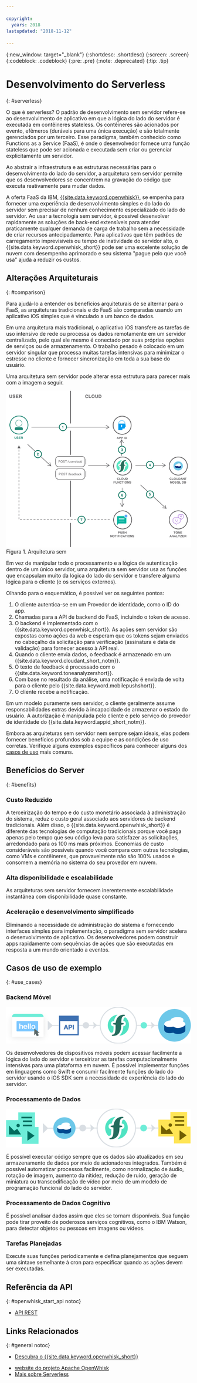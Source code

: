 ```yaml
---

copyright:
  years: 2018
lastupdated: "2018-11-12"

---
```


{:new_window: target="_blank"}
{:shortdesc: .shortdesc}
{:screen: .screen}
{:codeblock: .codeblock}
{:pre: .pre}
{:note: .deprecated}
{:tip: .tip}

# Desenvolvimento do Serverless
{: #serverless}

O que é serverless? O padrão de desenvolvimento sem servidor refere-se ao desenvolvimento de aplicativo em que a lógica do lado do servidor é executada em contêineres stateless. Os contêineres são acionados por evento, efêmeros (duráveis para uma única execução) e são totalmente gerenciados por um terceiro. Esse paradigma, também conhecido como Functions as a Service (FaaS), é onde o desenvolvedor fornece uma função stateless que pode ser acionada e executada sem criar ou gerenciar explicitamente um servidor.

Ao abstrair a infraestrutura e as estruturas necessárias para o desenvolvimento do lado do servidor, a arquitetura sem servidor permite que os desenvolvedores se concentrem na gravação do código que executa reativamente para mudar dados.

A oferta FaaS da IBM, [{{site.data.keyword.openwhisk}}](https://console.bluemix.net/openwhisk/), se empenha para fornecer uma experiência de desenvolvimento simples e do lado do servidor sem precisar de nenhum conhecimento especializado do lado do servidor. Ao usar a tecnologia sem servidor, é possível desenvolver rapidamente as soluções de back-end extensíveis para atender praticamente qualquer demanda de carga de trabalho sem a necessidade de criar recursos antecipadamente. Para aplicativos que têm padrões de carregamento imprevisíveis ou tempo de inatividade do servidor alto, o {{site.data.keyword.openwhisk_short}} pode ser uma excelente solução de nuvem com desempenho aprimorado e seu sistema "pague pelo que você usa" ajuda a reduzir os custos.

## Alterações Arquiteturais
{: #comparison}

Para ajudá-lo a entender os benefícios arquiteturais de se alternar para o FaaS, as arquiteturas tradicionais e do FaaS são comparadas usando um aplicativo iOS simples que é vinculado a um banco de dados.

Em uma arquitetura mais tradicional, o aplicativo iOS transfere as tarefas de uso intensivo de rede ou processa os dados remotamente em um servidor centralizado, pelo qual ele mesmo é conectado por suas próprias opções de serviços ou de armazenamento. O trabalho pesado é colocado em um servidor singular que processa muitas tarefas intensivas para minimizar o estresse no cliente e fornecer sincronização em toda a sua base do usuário.

Uma arquitetura sem servidor pode alterar essa estrutura para parecer mais com a imagem a seguir.

![](./images/Architecture.png)  Figura 1. Arquitetura sem

Em vez de manipular todo o processamento e a lógica de autenticação dentro de um único servidor, uma arquitetura sem servidor usa as funções que encapsulam muito da lógica do lado do servidor e transfere alguma lógica para o cliente (e os serviços externos).

Olhando para o esquemático, é possível ver os seguintes pontos:

1. O cliente autentica-se em um Provedor de identidade, como o ID do app.
2. Chamadas para a API de backend do FaaS, incluindo o token de acesso.
3. O backend é implementado com o  {{site.data.keyword.openwhisk_short}}. As ações sem servidor são expostas como ações da web e esperam que os tokens sejam enviados no cabeçalho da solicitação para verificação (assinatura e data de validação) para fornecer acesso à API real.
4. Quando o cliente envia dados, o feedback é armazenado em um {{site.data.keyword.cloudant_short_notm}}.
5. O texto de feedback é processado com o  {{site.data.keyword.toneanalyzershort}}.
6. Com base no resultado da análise, uma notificação é enviada de volta para o cliente pelo {{site.data.keyword.mobilepushshort}}.
7. O cliente recebe a notificação.

Em um modelo puramente sem servidor, o cliente geralmente assume responsabilidades extras devido à incapacidade de armazenar o estado do usuário. A autorização é manipulada pelo cliente e pelo serviço do provedor de identidade do {{site.data.keyword.appid_short_notm}}.

Embora as arquiteturas sem servidor nem sempre sejam ideais, elas podem fornecer benefícios profundos sob a equipe e as condições de uso corretas. Verifique alguns exemplos específicos para conhecer alguns dos [casos de uso](#use_cases) mais comuns.

## Benefícios do Server
{: #benefits}

### Custo Reduzido

A terceirização do tempo e do custo monetário associada à administração do sistema, reduz o custo geral associado aos servidores de backend tradicionais. Além disso, o {{site.data.keyword.openwhisk_short}} é diferente das tecnologias de computação tradicionais porque você paga apenas pelo tempo que seu código leva para satisfazer as solicitações, arredondado para os 100 ms mais próximos. Economias de custo consideráveis são possíveis quando você compara com outras tecnologias, como VMs e contêineres, que provavelmente não são 100% usados e consomem a memória no sistema do seu provedor em nuvem.

### Alta disponibilidade e escalabilidade

As arquiteturas sem servidor fornecem inerentemente escalabilidade instantânea com disponibilidade quase constante.

### Aceleração e desenvolvimento simplificado

Eliminando a necessidade de administração do sistema e fornecendo interfaces simples para implementação, o paradigma sem servidor acelera o desenvolvimento de aplicativo. Os desenvolvedores podem construir apps rapidamente com sequências de ações que são executadas em resposta a um mundo orientado a eventos.

## Casos de uso de exemplo
{: #use_cases}

### Backend Móvel
![](./images/cloud-functions-rest-api-trigger.png)

Os desenvolvedores de dispositivos móveis podem acessar facilmente a lógica do lado do servidor e terceirizar as tarefas computacionalmente intensivas para uma plataforma em nuvem. É possível implementar funções em linguagens como Swift e consumir facilmente funções do lado do servidor usando o iOS SDK sem a necessidade de experiência do lado do servidor.

### Processamento de Dados

![](./images/cloud-functions-cloudant-trigger.png)

É possível executar código sempre que os dados são atualizados em seu armazenamento de dados por meio de acionadores integrados. Também é possível automatizar processos facilmente, como normalização de áudio, rotação de imagem, aumento da nitidez, redução de ruído, geração de miniatura ou transcodificação de vídeo por meio de um modelo de programação funcional do lado do servidor.

### Processamento de Dados Cognitivo

É possível analisar dados assim que eles se tornam disponíveis. Sua função pode tirar proveito de poderosos serviços cognitivos, como o IBM Watson, para detectar objetos ou pessoas em imagens ou vídeos.

### Tarefas Planejadas

Execute suas funções periodicamente e defina planejamentos que seguem uma sintaxe semelhante à cron para especificar quando as ações devem ser executadas.

## Referência da API
{: #openwhisk_start_api notoc}

<!-- * [REST API Documentation](./openwhisk_reference.html#openwhisk_ref_restapi)-->
* [API REST](https://console.{DomainName}/apidocs/98)

## Links Relacionados
{: #general notoc}

* [Descubra o {{site.data.keyword.openwhisk_short}}](http://www.ibm.com/cloud-computing/bluemix/openwhisk/)
<!-- redirects to link above * [{{site.data.keyword.openwhisk_short}} on IBM developerWorks](https://developer.ibm.com/openwhisk/)-->
* [ website do projeto Apache OpenWhisk ](http://openwhisk.org)
* [ Mais sobre Serverless ](https://martinfowler.com/articles/serverless.html)
